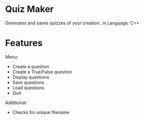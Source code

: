 # Quiz Maker
Generates and saves quizzes of your creation. /n
Language: C++

# Features
Menu:
  - Create a question
  - Create a True/False question
  - Display questions
  - Save questions
  - Load questions
  - Quit

Additional:
  - Checks for unique filename
